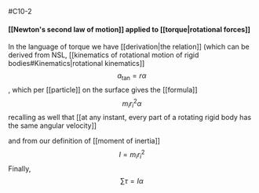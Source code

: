 #C10-2

#### [[Newton's second law of motion]] applied to [[torque|rotational forces]]
In the language of torque we have [[derivation|the relation]] (which can be derived from NSL, [[kinematics of rotational motion of rigid bodies#Kinematics|rotational kinematics]] $$a_\text{tan}=r\alpha$$, which per [[particle]] on the surface gives the [[formula]] $$m_ir_i^2\alpha$$ recalling as well that [[at any instant, every part of a rotating rigid body has the same angular velocity]] 

and from our definition of [[moment of inertia]] $$I = m_ir_i^2$$Finally,
$$\sum \tau = I \alpha$$ 
